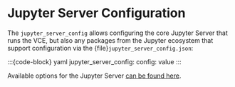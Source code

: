 # Jupyter Server Configuration

The `jupyter_server_config` allows configuring the core Jupyter Server that runs the VCE, but also any
packages from the Jupyter ecosystem that support configuration via the {file}`jupyter_server_config.json`:

:::{code-block} yaml
jupyter_server_config:
  config: value
:::

Available options for the Jupyter Server [can be found here](https://jupyter-server.readthedocs.io/en/latest/other/full-config.html).
